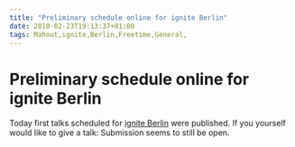 ```yaml
---
title: "Preliminary schedule online for ignite Berlin"
date: 2010-02-23T19:13:37+01:00
tags: Mahout,ignite,Berlin,Freetime,General,
---
```


# Preliminary schedule online for ignite Berlin


Today first talks scheduled for <a href="http://igniteberlin.wordpress.com/">ignite Berlin</a> were published. If you 
yourself would like to give a talk: Submission seems to still be open.
